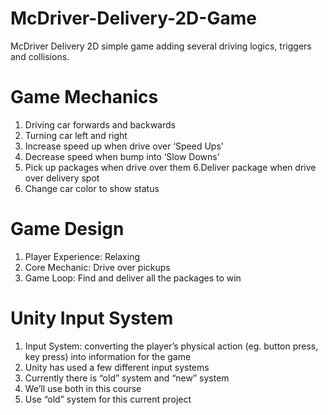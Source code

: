 # McDriver-Delivery-2D-Game
McDriver Delivery 2D simple game adding several driving logics, triggers and collisions.

# Game Mechanics
1. Driving car forwards and backwards
2. Turning car left and right
3. Increase speed up when drive over ‘Speed Ups’
4. Decrease speed when bump into ‘Slow Downs’
5. Pick up packages when drive over them
6.Deliver package when drive over delivery spot
7. Change car color to show status

# Game Design
1. Player Experience: Relaxing
2. Core Mechanic: Drive over pickups
3. Game Loop: Find and deliver all the packages to win

# Unity Input System
1. Input System: converting the player’s physical action (eg. button press, key press) into information for the game
2. Unity has used a few different input systems 
3. Currently there is “old” system and “new” system
4. We’ll use both in this course
5. Use “old” system for this current project
